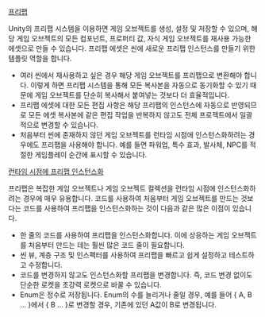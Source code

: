 [프리팹](https://docs.unity3d.com/kr/2021.3/Manual/Prefabs.html)

Unity의 프리팹 시스템을 이용하면 게임 오브젝트를 생성, 설정 및 저장할 수 있으며, 해당 게임 오브젝트의 모든 컴포넌트, 프로퍼티 값, 자식 게임 오브젝트를 재사용 가능한 에셋으로 만들 수 있습니다. 프리팹 에셋은 씬에 새로운 프리팹 인스턴스를 만들기 위한 템플릿 역할을 합니다.

* 여러 씬에서 재사용하고 싶은 경우 해당 게임 오브젝트를 프리팹으로 변환해야 합니다. 이렇게 하면 프리팹 시스템을 통해 모든 복사본을 자동으로 동기화할 수 있기 때문에 게임 오브젝트를 단순히 복사해서 붙여넣는 것보다 더 효율적입니다.
* 프리팹 에셋에 대한 모든 편집 사항은 해당 프리팹의 인스턴스에 자동으로 반영되므로 모든 에셋 복사본에 같은 편집 작업을 반복하지 않고도 전체 프로젝트에서 일괄적으로 변경할 수 있습니다.
* 처음부터 씬에 존재하지 않던 게임 오브젝트를 런타임 시점에 인스턴스화하려는 경우에도 프리팹을 사용해야 합니다. 예를 들면 파워업, 특수 효과, 발사체, NPC를 적절한 게임플레이 순간에 표시할 수 있습니다.

[런타임 시점에 프리팹 인스턴스화](https://docs.unity3d.com/kr/2021.3/Manual/InstantiatingPrefabs.html)

프리팹은 복잡한 게임 오브젝트나 게임 오브젝트 컬렉션을 런타임 시점에 인스턴스화하려는 경우에 매우 유용합니다. 코드를 사용하여 처음부터 게임 오브젝트를 만드는 것보다는 코드를 사용하여 프리팹을 인스턴스화하는 것이 다음과 같은 많은 이점이 있습니다.

* 한 줄의 코드를 사용하여 프리팹을 인스턴스화합니다. 이에 상응하는 게임 오브젝트를 처음부터 만드는 데는 훨씬 많은 코드 줄이 필요합니다.
* 씬 뷰, 계층 구조 및 인스펙터를 사용하여 프리팹을 빠르고 쉽게 설정하고 테스트하고 수정합니다.
* 코드를 변경하지 않고도 인스턴스화할 프리팹을 변경합니다. 즉, 코드 변경 없이도 단순한 로켓을 초강력 로켓으로 바꿀 수 있습니다.
* Enum은 정수로 저장됩니다. Enum의 수를 늘리거나 줄일 경우, 예를 들어 { A, B ... }에서 { B ... }로 변경할 경우, 기존에 있던 A값이 B로 변경됩니다.  
